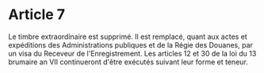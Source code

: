 # Article 7

Le timbre extraordinaire est supprimé. Il est remplacé, quant aux actes et expéditions des Administrations publiques et de la Régie des Douanes, par un visa du Receveur de l'Enregistrement. Les articles 12 et 30 de la loi du 13 brumaire an VII continueront d'être exécutés suivant leur forme et teneur.
